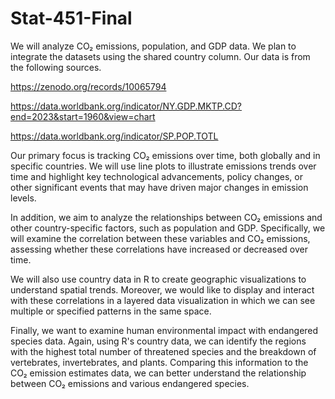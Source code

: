 # Stat-451-Final
We will analyze CO₂ emissions, population, and GDP data.
We plan to integrate the datasets using the shared country column. 
Our data is from the following sources.

https://zenodo.org/records/10065794

https://data.worldbank.org/indicator/NY.GDP.MKTP.CD?end=2023&start=1960&view=chart

https://data.worldbank.org/indicator/SP.POP.TOTL

Our primary focus is tracking CO₂ emissions over time, both globally and in specific countries. We will use line plots to illustrate emissions trends over time and highlight key technological advancements, policy changes, or other significant events that may have driven major changes in emission levels.

In addition, we aim to analyze the relationships between CO₂ emissions and other country-specific factors, such as population and GDP. Specifically, we will examine the correlation between these variables and CO₂ emissions, assessing whether these correlations have increased or decreased over time.

We will also use country data in R to create geographic visualizations to understand spatial trends. Moreover, we would like to display and interact with these correlations in a layered data visualization in which we can see multiple or specified patterns in the same space.

Finally, we want to examine human environmental impact with endangered species data. Again, using R's country data, we can identify the regions with the highest total number of threatened species and the breakdown of vertebrates, invertebrates, and plants. Comparing this information to the CO₂ emission estimates data, we can better understand the relationship between CO₂ emissions and various endangered species.

